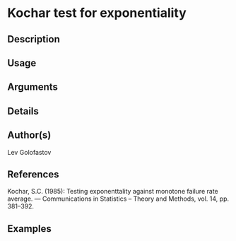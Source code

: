 # Kochar test for exponentiality

## Description

## Usage

## Arguments

## Details

## Author(s)
Lev Golofastov

## References
Kochar, S.C. (1985): Testing exponenttality against monotone failure rate average. — Communications in Statistics – Theory and Methods, vol. 14, pp. 381–392.

## Examples
